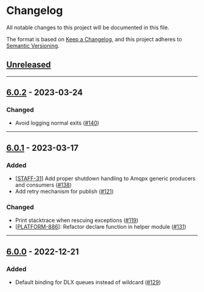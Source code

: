 # Changelog

All notable changes to this project will be documented in this file.

The format is based on [Keep a Changelog](https://keepachangelog.com/en/1.0.0/),
and this project adheres to [Semantic Versioning](https://semver.org/spec/v2.0.0.html).

## [Unreleased]

---

## [6.0.2] - 2023-03-24

### Changed

- Avoid logging normal exits ([#140](https://github.com/primait/amqpx/pull/140))

---

## [6.0.1] - 2023-03-17

### Added

- [[STAFF-31](https://prima-assicurazioni-spa.myjetbrains.com/youtrack/issue/STAFF-31)] Add proper shutdown handling to Amqpx generic producers and consumers ([#138](https://github.com/primait/amqpx/pull/138))
- Add retry mechanism for publish ([#121](https://github.com/primait/amqpx/pull/121))

### Changed

- Print stacktrace when rescuing exceptions ([#119](https://github.com/primait/amqpx/pull/119))
- [[PLATFORM-886](https://prima-assicurazioni-spa.myjetbrains.com/youtrack/issue/PLATFORM-886)]: Refactor declare function in helper module ([#131](https://github.com/primait/amqpx/pull/131))

---

## [6.0.0] - 2022-12-21

### Added

- Default binding for DLX queues instead of wildcard ([#129](https://github.com/primait/amqpx/pull/))

[Unreleased]: https://github.com/primait/amqpx/compare/6.0.2...HEAD
[6.0.2]: https://github.com/primait/amqpx/compare/6.0.1...6.0.2
[6.0.1]: https://github.com/primait/amqpx/compare/6.0.0...6.0.1
[6.0.0]: https://github.com/primait/amqpx/releases/tag/6.0.0
